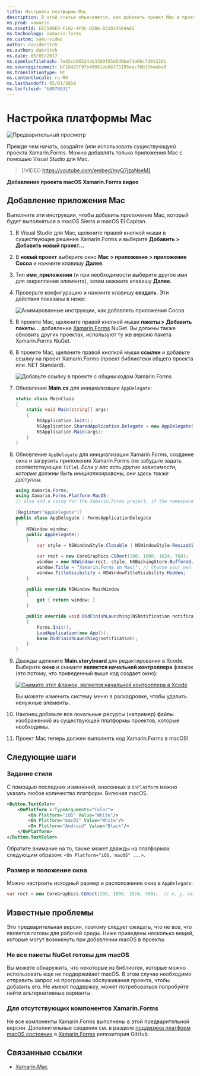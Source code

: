 ```yaml
---
title: Настройка платформы Mac
description: В этой статье объясняется, как добавить проект Mac в проект Xamarin.Forms, которое формирует приложения может выполняться на macOS Sierra и macOS El Capitan.
ms.prod: xamarin
ms.assetid: EEC549E0-F182-4F9C-B2BA-B31D19569AA5
ms.technology: xamarin-forms
ms.custom: xamu-video
author: davidbritch
ms.author: dabritch
ms.date: 05/03/2017
ms.openlocfilehash: 7ed2cb66524ab3380f65d6d0be74a66c7d01226b
ms.sourcegitcommit: bf18425f97b48661ab6b775195eac76b356eeba0
ms.translationtype: MT
ms.contentlocale: ru-RU
ms.lasthandoff: 05/01/2019
ms.locfileid: "64978031"
---
```

# <a name="mac-platform-setup"></a>Настройка платформы Mac

![Предварительный просмотр](~/media/shared/preview.png)

Прежде чем начать, создайте (или использовать существующую) проекта Xamarin.Forms. Можно добавлять только приложения Mac с помощью Visual Studio для Mac.

> [!VIDEO https://youtube.com/embed/mvQ7jzaNseM]

**Добавление проекта macOS Xamarin.Forms видео**

## <a name="adding-a-mac-app"></a>Добавление приложения Mac

Выполните эти инструкции, чтобы добавить приложение Mac, который будет выполняться в macOS Sierra и macOS El Capitan.

1. В Visual Studio для Mac, щелкните правой кнопкой мыши в существующее решение Xamarin.Forms и выберите **Добавить > Добавить новый проект...**

2. В **новый проект** выберите окно **Mac > приложение > приложение Cocoa** и нажмите клавишу **Далее**.

3. Тип **имя_приложения** (и при необходимости выберите другое имя для закрепления элемента), затем нажмите клавишу **Далее**.

4. Проверьте конфигурацию и нажмите клавишу **создать**. Эти действия показаны в ниже:

    ![Анимированные инструкции, как добавлять приложения Cocoa](mac-images/add-macos-proj.gif)

5. В проекте Mac, щелкните правой кнопкой мыши **пакеты > Добавить пакеты...**  добавление [Xamarin.Forms](https://www.nuget.org/packages/Xamarin.Forms/) NuGet. Вы должны также обновить других проектах, используют ту же версию пакета Xamarin.Forms NuGet.

6. В проекте Mac, щелкните правой кнопкой мыши **ссылки** и добавьте ссылку на проект Xamarin.Forms (проект библиотеки общего проекта или .NET Standard).

    ![Добавьте ссылку в проекте с общим кодом Xamarin.Forms](mac-images/references-sml.png)

7. Обновление **Main.cs** для инициализации `AppDelegate`:

    ```csharp
    static class MainClass
    {
        static void Main(string[] args)
        {
            NSApplication.Init();
            NSApplication.SharedApplication.Delegate = new AppDelegate(); // add this line
            NSApplication.Main(args);
        }
    }
    ```

8. Обновление `AppDelegate` для инициализации Xamarin.Forms, создание окна и загрузить приложение Xamarin.Forms (не забудьте задать соответствующее `Title`). _Если у вас есть другие зависимости, которые должны быть инициализированы, они здесь также доступны._

    ```csharp
    using Xamarin.Forms;
    using Xamarin.Forms.Platform.MacOS;
    // also add a using for the Xamarin.Forms project, if the namespace is different to this file
    ...
    [Register("AppDelegate")]
    public class AppDelegate : FormsApplicationDelegate
    {
        NSWindow window;
        public AppDelegate()
        {
            var style = NSWindowStyle.Closable | NSWindowStyle.Resizable | NSWindowStyle.Titled;

            var rect = new CoreGraphics.CGRect(200, 1000, 1024, 768);
            window = new NSWindow(rect, style, NSBackingStore.Buffered, false);
            window.Title = "Xamarin.Forms on Mac!"; // choose your own Title here
            window.TitleVisibility = NSWindowTitleVisibility.Hidden;
        }

        public override NSWindow MainWindow
        {
            get { return window; }
        }

        public override void DidFinishLaunching(NSNotification notification)
        {
            Forms.Init();
            LoadApplication(new App());
            base.DidFinishLaunching(notification);
        }
    }
    ```

9. Дважды щелкните **Main.storyboard** для редактирования в Xcode. Выберите **окно** и _снимите_ **является начальной контроллера** флажок (это потому, что приведенный выше код создает окно):

    [![Снимите этот флажок, является начальной контроллера в Xcode](mac-images/xcode-init-controller-sml.png)](mac-images/xcode-init-controller.png#lightbox)

    Вы можете изменить систему меню в раскадровке, чтобы удалить ненужные элементы.

10. Наконец добавьте все локальные ресурсы (например) файлы изображений) из существующей платформы проектов, которые необходимы.

11. Проект Mac теперь должен выполнять код Xamarin.Forms в macOS!

## <a name="next-steps"></a>Следующие шаги

### <a name="styling"></a>Задание стиля

С помощью последних изменений, внесенных в `OnPlatform` можно указать любое количество платформ. Включая macOS.

```xml
<Button.TextColor>
    <OnPlatform x:TypeArguments="Color">
        <On Platform="iOS" Value="White"/>
        <On Platform="macOS" Value="White"/>
        <On Platform="Android" Value="Black"/>
    </OnPlatform>
</Button.TextColor>
```

Обратите внимание на то, также может дважды на платформах следующим образом: `<On Platform="iOS, macOS" ...>`.

### <a name="window-size-and-position"></a>Размер и положение окна

Можно настроить исходный размер и расположение окна в `AppDelegate`:

```csharp
var rect = new CoreGraphics.CGRect(200, 1000, 1024, 768);  // x, y, width, height
```

## <a name="known-issues"></a>Известные проблемы

Это предварительная версия, поэтому следует ожидать, что не все, что является готовы для рабочей среды. Ниже приведены несколько вещей, которые могут возникнуть при добавлении macOS в проекты.

### <a name="not-all-nugets-are-ready-for-macos"></a>Не все пакеты NuGet готовы для macOS

Вы можете обнаружить, что некоторые из библиотек, которые можно использовать еще не поддерживает macOS. В этом случае необходимо отправить запрос на программы обслуживания проекта, чтобы добавить его. Не имеют поддержку, может потребоваться попробуйте найти альтернативные варианты.

### <a name="missing-xamarinforms-features"></a>Для отсутствующих компонентов Xamarin.Forms

Не все компоненты Xamarin.Forms выполнены в этой предварительной версии. Дополнительные сведения см. в разделе [поддержка платформ macOS состояние](https://github.com/xamarin/Xamarin.Forms/wiki/Platform-Support-macOS-Status) в [Xamarin.Forms](https://github.com/xamarin/Xamarin.Forms) репозитория GitHub.

## <a name="related-links"></a>Связанные ссылки

- [Xamarin.Mac](~/mac/index.yml)
